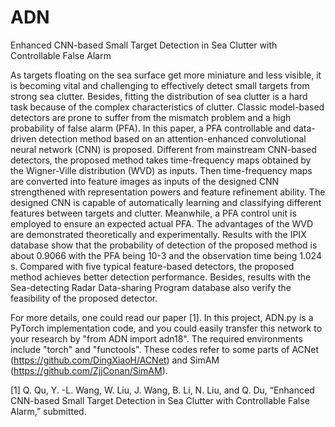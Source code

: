 # ADN
Enhanced CNN-based Small Target Detection in Sea Clutter with Controllable False Alarm

As targets floating on the sea surface get more miniature and less visible, it is becoming vital and challenging to effectively detect small targets from strong sea clutter. Besides, fitting the distribution of sea clutter is a hard task because of the complex characteristics of clutter. Classic model-based detectors are prone to suffer from the mismatch problem and a high probability of false alarm (PFA). In this paper, a PFA controllable and data-driven detection method based on an attention-enhanced convolutional neural network (CNN) is proposed. Different from mainstream CNN-based detectors, the proposed method takes time-frequency maps obtained by the Wigner-Ville distribution (WVD) as inputs. Then time-frequency maps are converted into feature images as inputs of the designed CNN strengthened with representation powers and feature refinement ability. The designed CNN is capable of automatically learning and classifying different features between targets and clutter. Meanwhile, a PFA control unit is employed to ensure an expected actual PFA. The advantages of the WVD are demonstrated theoretically and experimentally. Results with the IPIX database show that the probability of detection of the proposed method is about 0.9066 with the PFA being 10-3 and the observation time being 1.024 s. Compared with five typical feature-based detectors, the proposed method achieves better detection performance. Besides, results with the Sea-detecting Radar Data-sharing Program database also verify the feasibility of the proposed detector.

For more details, one could read our paper [1]. In this project, ADN.py is a PyTorch implementation code, and you could easily transfer this network to your research by "from ADN import adn18". The required environments include "torch" and "functools". These codes refer to some parts of ACNet (https://github.com/DingXiaoH/ACNet) and SimAM (https://github.com/ZjjConan/SimAM).

[1] Q. Qu, Y. -L. Wang, W. Liu, J. Wang, B. Li, N. Liu, and Q. Du, “Enhanced CNN-based Small Target Detection in Sea Clutter with Controllable False Alarm,” submitted.

